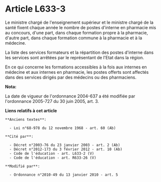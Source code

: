# Article L633-3

Le ministre chargé de l'enseignement supérieur et le ministre chargé de la santé fixent chaque année le nombre de postes
d'interne en pharmacie mis au concours, d'une part, dans chaque formation propre à la pharmacie, d'autre part, dans chaque
formation commune à la pharmacie et à la médecine.

La liste des services formateurs et la répartition des postes d'interne dans les services sont arrêtées par le représentant
de l'Etat dans la région.

En ce qui concerne les formations accessibles à la fois aux internes en médecine et aux internes en pharmacie, les postes
offerts sont affectés dans des services dirigés par des médecins ou des pharmaciens.

**Nota:**

La date de vigueur de l'ordonnance 2004-637 a été modifiée par l'ordonnance 2005-727 du 30 juin 2005, art. 3.

**Liens relatifs à cet article**

	**Anciens textes**:

	  - Loi n°68-978 du 12 novembre 1968 - art. 60 (Ab)

	**Cité par**:

	  - Décret n°2003-76 du 23 janvier 2003 - art. 2 (Ab)
	  - Décret n°2012-173 du 3 février 2012 - art. 10 (Ab)
	  - Code de l'éducation - art. L633-2 (V)
	  - Code de l'éducation - art. R633-26 (V)

	**Modifié par**:

	  - Ordonnance n°2010-49 du 13 janvier 2010 - art. 5
